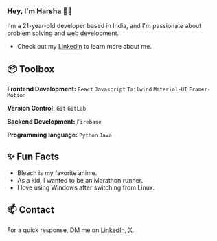 ### Hey, I'm Harsha 👋🏽  

I'm a 21-year-old developer based in India, and I'm passionate about problem solving and web development. 

- Check out my  [Linkedin](https://www.linkedin.com/in/harsha-i-70b28921b/) to learn more about me.

## 📦 Toolbox

**Frontend Development:** `React` `Javascript`  `Tailwind` `Material-UI` `Framer-Motion`
 
**Version Control:** `Git` `GitLab` 

**Backend Development:**  `Firebase` 

**Programming language:** `Python` `Java` 
 
## ✨ Fun Facts 

- Bleach is my favorite anime.
- As a kid, I wanted to be an Marathon runner.
- I love using Windows after switching from Linux.

## 📫 Contact

 For a quick response, DM me on [LinkedIn](https://www.linkedin.com/in/harsha-i-70b28921b/), [X](https://twitter.com/HarshaI113162). 
 
